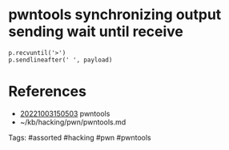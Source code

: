 # pwntools synchronizing output sending wait until receive
```
p.recvuntil('>')
p.sendlineafter(' ', payload)
```

# References
- [20221003150503](/zet/20221003150503/README.md) pwntools
- ~/kb/hacking/pwn/pwntools.md

Tags:
    #assorted #hacking #pwn #pwntools

